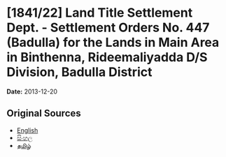 # [1841/22] Land Title Settlement Dept. - Settlement Orders No. 447 (Badulla) for the Lands in Main Area in Binthenna, Rideemaliyadda D/S Division, Badulla District

**Date:** 2013-12-20

## Original Sources

- [English](https://documents.gov.lk/view/extra-gazettes/2013/12/1841-22_E.pdf)
- [සිංහල](https://documents.gov.lk/view/extra-gazettes/2013/12/1841-22_S.pdf)
- [தமிழ்](https://documents.gov.lk/view/extra-gazettes/2013/12/1841-22_T.pdf)
